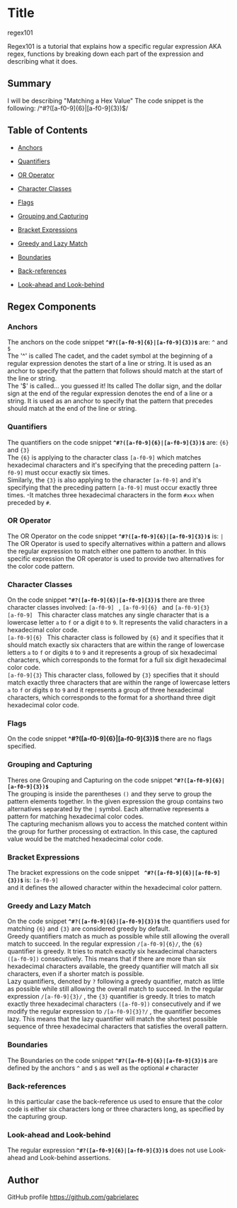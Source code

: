 # Title 
regex101

Regex101 is a tutorial that explains how a specific regular expression AKA regex, functions by breaking down each part of the expression and describing what it does.

## Summary
I will be describing "Matching a Hex Value" The code snippet is the following: 
 /^#?([a-f0-9]{6}|[a-f0-9]{3})$/

## Table of Contents

- [Anchors](#anchors)
- [Quantifiers](#quantifiers)
- [OR Operator](#or-operator)
- [Character Classes](#character-classes)

- [Flags](#flags)


- [Grouping and Capturing](#grouping-and-capturing)

- [Bracket Expressions](#bracket-expressions)
 
- [Greedy and Lazy Match](#greedy-and-lazy-match)

- [Boundaries](#boundaries)

- [Back-references](#back-references)

- [Look-ahead and Look-behind](#look-ahead-and-look-behind)

## Regex Components

### Anchors
The anchors on the code snippet <strong>` ^#?([a-f0-9]{6}|[a-f0-9]{3})$ ` </strong> are: `^` and `$` <br>
The '^' is called The cadet, and the cadet symbol at the beginning of a regular expression denotes the start of a line or string. It is used as an anchor to specify that the pattern that follows should match at the start of the line or string. <br>
The '$' is called... you guessed it! Its called The dollar sign, and the dollar sign at the end of the regular expression denotes the end of a line or a string. It is used as an anchor to specify that the pattern that precedes should match at the end of the line or string. 

### Quantifiers
The quantifiers on the code snippet <strong> `^#?([a-f0-9]{6}|[a-f0-9]{3})$` </strong> are: `{6}` and `{3}` <br>
The `{6}` is applying to the character class `[a-f0-9]` which matches hexadecimal characters and it's specifying that the preceding pattern `[a-f0-9]` must occur exactly six times. <br>
Similarly, the `{3}` is also applying to the character `[a-f0-9]` and it's specifying that the preceding pattern `[a-f0-9]` must occur exactly three times. -It matches three hexadecimal characters in the form `#xxx` when preceded by `#`.

### OR Operator
The OR Operator on the code snippet <strong>` ^#?([a-f0-9]{6}|[a-f0-9]{3})$ `</strong> is: `| ` <br>
The OR Operator is used to specify alternatives within a pattern and allows the regular expression to match either one pattern to another. In this specific expression the OR operator is used to provide two alternatives for the color code pattern. 

### Character Classes
On the code snippet <strong>` ^#?([a-f0-9]{6}|[a-f0-9]{3})$ ` </strong> there are three character classes involved: `[a-f0-9] ` , `[a-f0-9]{6} ` and `[a-f0-9]{3} `<br>
`[a-f0-9] ` This character class matches any single character that is a lowercase letter `a` to `f` or a digit `0` to `9`. It represents the valid characters in a hexadecimal color code. <br>
`[a-f0-9]{6} ` This character class is followed by `{6}` and it specifies that it should match exactly six characters that are within the range of lowercase letters `a` to `f` or digits `0` to `9` and it represents a group of six hexadecimal characters, which corresponds to the format for a full six digit hexadecimal color code. <br>
`[a-f0-9]{3}`  This character class, followed by `{3}` specifies that it should match exactly three characters that are within the range of lowercase letters `a` to `f` or digits `0` to `9` and it represents a group of three hexadecimal characters, which corresponds to the format for a shorthand three digit hexadecimal color code.

### Flags
On the code snippet <strong> ^#?([a-f0-9]{6}|[a-f0-9]{3})$ </strong> there are no flags specified. 

### Grouping and Capturing
Theres one Grouping and Capturing on the code snippet <strong> ` ^#?([a-f0-9]{6}|[a-f0-9]{3})$ `</strong> <br>
The grouping is inside the parentheses `()` and they serve to group the pattern elements together. In the given expression the group contains two alternatives separated by the `|` symbol. Each alternative represents a pattern for matching hexadecimal color codes.<br>
The capturing mechanism allows you to access the matched content within the group for further processing ot extraction. In this case, the captured value would be the matched hexadecimal color code. 

### Bracket Expressions
The bracket expressions on the code snippet <strong>` ^#?([a-f0-9]{6}|[a-f0-9]{3})$` </strong> is: `[a-f0-9] `  <br> and it defines the allowed character within the hexadecimal color pattern.

### Greedy and Lazy Match
On the code snippet <strong> `^#?([a-f0-9]{6}|[a-f0-9]{3})$` </strong>  the quantifiers used for matching `{6}` and `{3}` are considered greedy by default. <br>
Greedy quantifiers match as much as possible while still allowing the overall match to succeed. In the regular expression `/[a-f0-9]{6}/`, the `{6}` quantifier is greedy. It tries to match exactly six hexadecimal characters `([a-f0-9])` consecutively. This means that if there are more than six hexadecimal characters available, the greedy quantifier will match all six characters, even if a shorter match is possible.
<br>
Lazy quantifiers, denoted by `?` following a greedy quantifier, match as little as possible while still allowing the overall match to succeed.
In the regular expression `/[a-f0-9]{3}/` , the `{3}` quantifier is greedy. It tries to match exactly three hexadecimal characters `([a-f0-9])` consecutively and if we modify the regular expression to `/[a-f0-9]{3}?/` , the quantifier becomes lazy. This means that the lazy quantifier will match the shortest possible sequence of three hexadecimal characters that satisfies the overall pattern.

### Boundaries
The Boundaries on the code snippet <strong> `^#?([a-f0-9]{6}|[a-f0-9]{3})$` </strong> are defined by the anchors `^` and `$` as well as the optional `#` character

### Back-references
In this particular case the back-reference us used to ensure that the color code is either six characters long or three characters long, as specified by the capturing group.

### Look-ahead and Look-behind
The regular expression <strong> `^#?([a-f0-9]{6}|[a-f0-9]{3})$` </strong> does not use Look-ahead and Look-behind assertions. 

## Author

GitHub profile https://github.com/gabrielarec 
